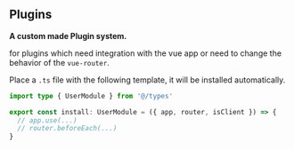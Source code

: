 ## Plugins

**A custom made Plugin system.**

for plugins which need integration with the vue app or need to change the behavior of the `vue-router`.

Place a `.ts` file with the following template, it will be installed automatically.

```ts
import type { UserModule } from '@/types'

export const install: UserModule = ({ app, router, isClient }) => {
  // app.use(...)
  // router.beforeEach(...)
}
```
